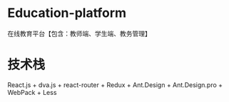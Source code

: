 # Education-platform
  在线教育平台【包含：教师端、学生端、教务管理】
  
# 技术栈
  React.js + dva.js + react-router + Redux + Ant.Design + Ant.Design.pro + WebPack + Less
